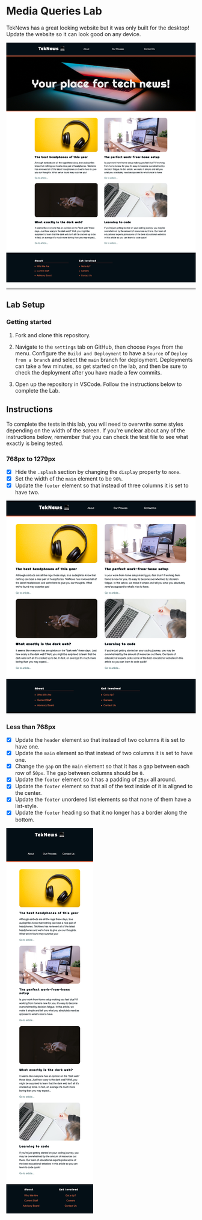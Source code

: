 # Media Queries Lab

TekNews has a great looking website but it was only built for the desktop! Update the website so it can look good on any device.

![Wide default view](./assets/wide-view.png)

---

## Lab Setup

### Getting started

1. Fork and clone this repository.

1. Navigate to the `settings` tab on GitHub, then choose `Pages` from the menu. Configure the `Build and Deployment` to have a `Source` of `Deploy from a branch` and select the `main` branch for deployment. Deployments can take a few minutes, so get started on the lab, and then be sure to check the deployment after you have made a few commits.

1. Open up the repository in VSCode. Follow the instructions below to complete the Lab.

## Instructions

To complete the tests in this lab, you will need to overwrite some styles depending on the width of the screen. If you're unclear about any of the instructions below, remember that you can check the test file to see what exactly is being tested.

### 768px to 1279px

- [X] Hide the `.splash` section by changing the `display` property to `none`.
- [X] Set the width of the `main` element to be `90%`.
- [X] Update the `footer` element so that instead of three columns it is set to have two.

![Medium view](./assets/medium-view.png)

### Less than 768px

- [X] Update the `header` element so that instead of two columns it is set to have one.
- [X] Update the `main` element so that instead of two columns it is set to have one.
- [X] Change the `gap` on the `main` element so that it has a gap between each row of `50px`. The gap between columns should be `0`.
- [X] Update the `footer` element so it has a padding of `25px` all around.
- [X] Update the `footer` element so that all of the text inside of it is aligned to the center.
- [X] Update the `footer` unordered list elements so that none of them have a list-style.
- [X] Update the `footer` heading so that it no longer has a border along the bottom.

![Narrow view](./assets/narrow-view.png)
